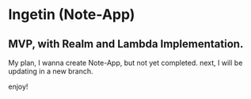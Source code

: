 # Ingetin (Note-App)
## MVP, with Realm and Lambda Implementation.

My plan, I wanna create Note-App, but not yet completed. next, I will be updating in a new branch.

enjoy!

